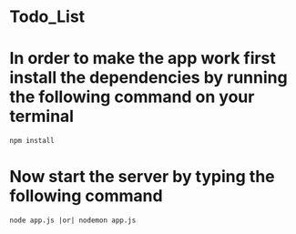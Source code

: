 # Todo_List

# In order to make the app work first install the dependencies by running the following command on your terminal

```
npm install
```

# Now start the server by typing the following command

```
node app.js |or| nodemon app.js
```
